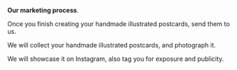 **Our marketing process**.

Once you finish creating your handmade illustrated postcards, send them to us.

We will collect your handmade illustrated postcards, and photograph it.

We will showcase it on Instagram, also tag you for exposure and publicity.
